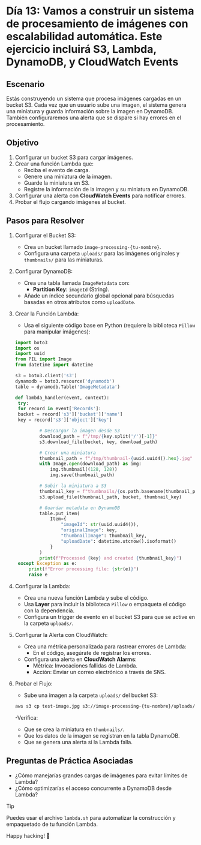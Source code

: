 # Día 13: Vamos a construir un sistema de procesamiento de imágenes con escalabilidad automática. Este ejercicio incluirá S3, Lambda, DynamoDB, y CloudWatch Events

## Escenario

Estás construyendo un sistema que procesa imágenes cargadas en un bucket S3. Cada vez que un usuario sube una imagen, el sistema genera una miniatura y guarda información sobre la imagen en DynamoDB. También configuraremos una alerta que se dispare si hay errores en el procesamiento.

## Objetivo

1. Configurar un bucket S3 para cargar imágenes.
2. Crear una función Lambda que:
   - Reciba el evento de carga.
   - Genere una miniatura de la imagen.
   - Guarde la miniatura en S3.
   - Registre la información de la imagen y su miniatura en DynamoDB.
3. Configurar una alerta con **CloudWatch Events** para notificar errores.
4. Probar el flujo cargando imágenes al bucket.

## Pasos para Resolver

1. Configurar el Bucket S3:

   - Crea un bucket llamado `image-processing-{tu-nombre}`.
   - Configura una carpeta `uploads/` para las imágenes originales y `thumbnails/` para las miniaturas.

2. Configurar DynamoDB:

   - Crea una tabla llamada `ImageMetadata` con:
     - **Partition Key**: `imageId` (String).
   - Añade un índice secundario global opcional para búsquedas basadas en otros atributos como `uploadDate`.

3. Crear la Función Lambda:

   - Usa el siguiente código base en Python (requiere la biblioteca `Pillow` para manipular imágenes):

   ```python
   import boto3
   import os
   import uuid
   from PIL import Image
   from datetime import datetime

   s3 = boto3.client('s3')
   dynamodb = boto3.resource('dynamodb')
   table = dynamodb.Table('ImageMetadata')

   def lambda_handler(event, context):
    try:
    for record in event['Records']:
    bucket = record['s3']['bucket']['name']
    key = record['s3']['object']['key']

            # Descargar la imagen desde S3
            download_path = f"/tmp/{key.split('/')[-1]}"
            s3.download_file(bucket, key, download_path)

            # Crear una miniatura
            thumbnail_path = f"/tmp/thumbnail-{uuid.uuid4().hex}.jpg"
            with Image.open(download_path) as img:
                img.thumbnail((128, 128))
                img.save(thumbnail_path)

            # Subir la miniatura a S3
            thumbnail_key = f"thumbnails/{os.path.basename(thumbnail_path)}"
            s3.upload_file(thumbnail_path, bucket, thumbnail_key)

            # Guardar metadata en DynamoDB
            table.put_item(
                Item={
                    "imageId": str(uuid.uuid4()),
                    "originalImage": key,
                    "thumbnailImage": thumbnail_key,
                    "uploadDate": datetime.utcnow().isoformat()
                }
            )
            print(f"Processed {key} and created {thumbnail_key}")
    except Exception as e:
        print(f"Error processing file: {str(e)}")
        raise e
   ```

4. Configurar la Lambda:

   - Crea una nueva función Lambda y sube el código.
   - Usa **Layer** para incluir la biblioteca `Pillow` o empaqueta el código con la dependencia.
   - Configura un trigger de evento en el bucket S3 para que se active en la carpeta `uploads/`.

5. Configurar la Alerta con CloudWatch:

   - Crea una métrica personalizada para rastrear errores de Lambda:
     - En el código, asegúrate de registrar los errores.
   - Configura una alerta en **CloudWatch Alarms**:
     - Métrica: Invocaciones fallidas de Lambda.
     - Acción: Enviar un correo electrónico a través de SNS.

6. Probar el Flujo:
   - Sube una imagen a la carpeta `uploads/` del bucket S3:

   ```bash
   aws s3 cp test-image.jpg s3://image-processing-{tu-nombre}/uploads/
   ```

   -Verifica:
   - Que se crea la miniatura en `thumbnails/`.
   - Que los datos de la imagen se registran en la tabla DynamoDB.
   - Que se genera una alerta si la Lambda falla.

## Preguntas de Práctica Asociadas

- ¿Cómo manejarías grandes cargas de imágenes para evitar límites de Lambda?
- ¿Cómo optimizarías el acceso concurrente a DynamoDB desde Lambda?

> [!TIP]
> Puedes usar el archivo `lambda.sh` para automatizar la construcción y empaquetado de tu función Lambda.

Happy hacking! 🚀
